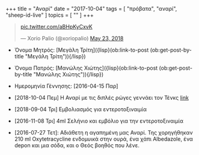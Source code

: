 +++
title = "Αναρί"
date = "2017-10-04"
tags = [ "πρόβατα", "αναρί", "sheep-id-live" ]
topics = [ "" ]
+++

<blockquote class="twitter-tweet" data-lang="en"><p lang="und" dir="ltr"><a href="https://t.co/aBHpKyCxvK">pic.twitter.com/aBHpKyCxvK</a></p>&mdash; Xorio Palio (@xoriopalio) <a href="https://twitter.com/xoriopalio/status/999318203036831744?ref_src=twsrc%5Etfw">May 23, 2018</a></blockquote>
<script async src="https://platform.twitter.com/widgets.js" charset="utf-8"></script>

-   Όνομα Μητρός: [Μεγάλη Τρίτη]({lisp}(ob:link-to-post (ob:get-post-by-title "Μεγάλη Τρίτη")){/lisp})
-   Όνομα Πατρός: [Μανώλης Χιώτης]({lisp}(ob:link-to-post (ob:get-post-by-title "Μανώλης Χιώτης")){/lisp})
-   Ημερομηνία Γέννησης: <span class="timestamp-wrapper"><span class="timestamp">[2016-04-15 Παρ]</span></span>

-   <span class="timestamp-wrapper"><span class="timestamp">[2018-10-04 Πεμ] </span></span> Η Αναρί με τις διπλές ρώγες γεννάει τον Τένκς [link](https://twitter.com/xoriopalio/status/1047864979448369152)
-   <span class="timestamp-wrapper"><span class="timestamp">[2018-09-04 Τρι] </span></span> Εμβολιασμός για εντεροτοξιναιμία
-   <span class="timestamp-wrapper"><span class="timestamp">[2016-11-08 Τρι] </span></span> 4ml Σελήνιο και εμβόλιο για την εντεροτοξιναιμία
-   <span class="timestamp-wrapper"><span class="timestamp">[2016-07-27 Τετ]</span></span>: Αδιάθετη η αγαπημένη μας Αναρί. Της χορηγήθηκαν 210 ml Oxytetracycline ενδομυικά στην ουρά, ένα χάπι Albedazole, ένα depon και μια σόδα, και ο Θεός βοηθός που λένε.
